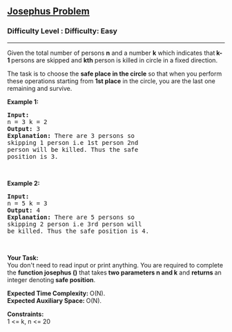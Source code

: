 <h2><a href="https://www.geeksforgeeks.org/problems/josephus-problem-1657256409/0">Josephus Problem</a></h2><h3>Difficulty Level : Difficulty: Easy</h3><hr><div class="problems_problem_content__Xm_eO"><p>Given the total number of persons <strong>n</strong> and a number <strong>k</strong> which indicates that<strong> k-1 </strong>persons are skipped and <strong>kth</strong> person is killed in circle in a fixed direction.</p>

<p>The task is to choose the <strong>safe&nbsp;place in the circle</strong> so that when you perform these operations starting from <strong>1</strong><strong>st</strong><strong> place</strong> in the circle, you are the last one remaining and&nbsp;survive.</p>

<p><strong>Example 1:</strong></p>

<pre><strong>Input:
</strong>n = 3 k = 2
<strong>Output: </strong>3<strong>
Explanation: </strong>There are 3 persons so 
skipping 1 person i.e 1st person 2nd 
person will be killed. Thus the safe 
position is 3.</pre>

<p>&nbsp;</p>

<p><strong>Example 2:</strong></p>

<pre><strong>Input:
</strong>n = 5 k = 3
<strong>Output: </strong>4<strong>
Explanation: </strong>There are 5 persons so 
skipping 2 person i.e 3rd person will 
be killed. Thus the safe position is 4.
</pre>

<p>&nbsp;</p>

<p><strong>Your Task:</strong><br>
You don't need to read input or print anything.&nbsp;You are required to complete the <strong>function josephus ()</strong> that takes<strong> two parameters n and k</strong> and <strong>returns </strong>an integer denoting<strong> safe position</strong>.&nbsp;</p>

<p><strong>Expected Time Complexity:&nbsp;</strong>O(N).<br>
<strong>Expected Auxiliary Space:&nbsp;</strong>O(N).</p>

<p><strong>Constraints:</strong><br>
1 &lt;= k, n &lt;= 20</p>
</div>
